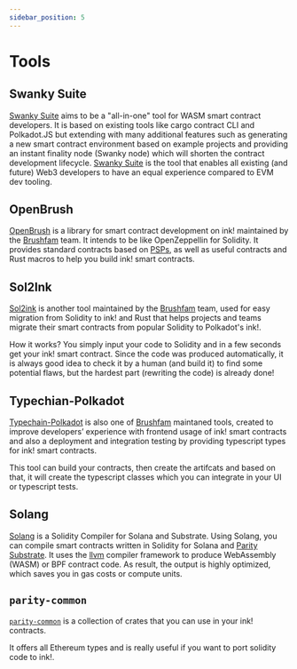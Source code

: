 ```yaml
---
sidebar_position: 5
---
```


# Tools

## Swanky Suite
[Swanky Suite](./swanky.md) aims to be a "all-in-one" tool for WASM smart contract developers. It is based on existing tools like cargo contract CLI and Polkadot.JS but extending with many additional features such as generating a new smart contract environment based on example projects and providing an instant finality node (Swanky node) which will shorten the contract development lifecycle. [Swanky Suite](./swanky.md) is the tool that enables all existing (and future) Web3 developers to have an equal experience compared to EVM dev tooling.

## OpenBrush

[OpenBrush] is a library for smart contract development on ink! maintained by the [Brushfam] team. It intends to be like OpenZeppellin for Solidity. It provides standard contracts based on [PSPs], as well as useful contracts and Rust macros to help you build ink! smart contracts.

## Sol2Ink
[Sol2ink] is another tool maintained by the [Brushfam] team, used for easy migration from Solidity to ink! and Rust that helps projects and teams migrate their smart contracts from popular Solidity to Polkadot's ink!.

How it works? You simply input your code to Solidity and in a few seconds get your ink! smart contract. Since the code was produced automatically, it is always good idea to check it by a human (and build it) to find some potential flaws, but the hardest part (rewriting the code) is already done!

## Typechian-Polkadot
[Typechain-Polkadot] is also one of [Brushfam] maintaned tools, created to improve developers’ experience with frontend usage of ink! smart contracts and also a deployment and integration testing by providing typescript types for ink! smart contracts.

This tool can build your contracts, then create the artifcats and based on that, it will create the typescript classes which you can integrate in your UI or typescript tests.

## Solang
[Solang](https://solang.readthedocs.io/en/latest/) is a Solidity Compiler for Solana and Substrate. Using Solang, you can compile smart contracts written in Solidity for Solana and [Parity Substrate](https://substrate.io/). It uses the [llvm](https://www.llvm.org/) compiler framework to produce WebAssembly (WASM) or BPF contract code. As result, the output is highly optimized, which saves you in gas costs or compute units.

## `parity-common`

[`parity-common`](https://github.com/paritytech/parity-common) is a collection of crates that you can use in your ink! contracts.

It offers all Ethereum types and is really useful if you want to port solidity code to ink!.

[OpenBrush]: https://github.com/727-Ventures/openbrush-contracts
[PSPs]: https://github.com/w3f/PSPs

[Brushfam]: https://www.brushfam.io/
[Sol2Ink]: https://github.com/727-Ventures/sol2ink
[Typechain-Polkadot]: https://github.com/727-Ventures/typechain-polkadot
